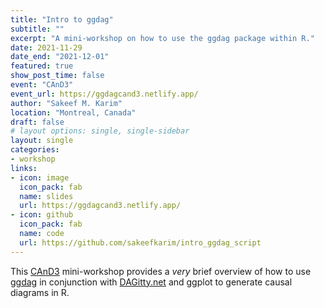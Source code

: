 ```yaml
---
title: "Intro to ggdag"
subtitle: ""
excerpt: "A mini-workshop on how to use the ggdag package within R."
date: 2021-11-29
date_end: "2021-12-01"
featured: true
show_post_time: false
event: "CAnD3"
event_url: https://ggdagcand3.netlify.app/
author: "Sakeef M. Karim"
location: "Montreal, Canada"
draft: false
# layout options: single, single-sidebar
layout: single
categories:
- workshop
links:
- icon: image
  icon_pack: fab
  name: slides
  url: https://ggdagcand3.netlify.app/
- icon: github
  icon_pack: fab
  name: code
  url: https://github.com/sakeefkarim/intro_ggdag_script
---
```


This [CAnD3](https://www.mcgill.ca/cand3/) mini-workshop provides a _very_ brief overview of how to use [ggdag](https://ggdag.malco.io/reference/index.html) in conjunction with [DAGitty.net](http://www.dagitty.net/dags.html#) and ggplot to generate causal diagrams in R.